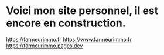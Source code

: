 # Voici mon site personnel, il est encore en construction.

https://farmeurimmo.fr
https://www.farmeurimmo.fr
https://farmeurimmo.pages.dev
